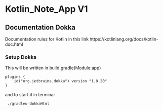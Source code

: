 # Kotlin_Note_App V1


<h2>Documentation Dokka</h2>
Documentation rules for Kotlin in this link https://kotlinlang.org/docs/kotlin-doc.html
<h3>Setup Dokka</h3>

This will be written in build.gradle(Module:app)
```
plugins {
    id("org.jetbrains.dokka") version "1.8.20"
}
```

and to start it in terminal
```
 ./gradlew dokkaHtml  
```

